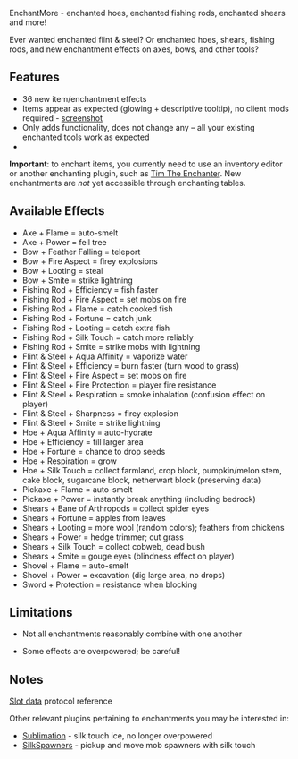 EnchantMore - enchanted hoes, enchanted fishing rods, enchanted shears and more!

Ever wanted enchanted flint & steel? Or enchanted hoes, shears, fishing rods,
and new enchantment effects on axes, bows, and other tools?

## Features
* 36 new item/enchantment effects
* Items appear as expected (glowing + descriptive tooltip), no client mods required - [screenshot](http://imgur.com/BNqBi)
* Only adds functionality, does not change any – all your existing enchanted tools work as expected
* 

**Important**: to enchant items, you currently need to use an inventory editor or another enchanting plugin,
such as [Tim The Enchanter](http://dev.bukkit.org/server-mods/enchanter/). New enchantments are *not* yet 
accessible through enchanting tables.


## Available Effects
* Axe + Flame = auto-smelt
* Axe + Power = fell tree
* Bow + Feather Falling = teleport
* Bow + Fire Aspect = firey explosions
* Bow + Looting = steal 
* Bow + Smite = strike lightning
* Fishing Rod + Efficiency = fish faster
* Fishing Rod + Fire Aspect = set mobs on fire
* Fishing Rod + Flame = catch cooked fish
* Fishing Rod + Fortune = catch junk
* Fishing Rod + Looting = catch extra fish
* Fishing Rod + Silk Touch = catch more reliably
* Fishing Rod + Smite = strike mobs with lightning
* Flint & Steel + Aqua Affinity = vaporize water
* Flint & Steel + Efficiency = burn faster (turn wood to grass)
* Flint & Steel + Fire Aspect = set mobs on fire
* Flint & Steel + Fire Protection = player fire resistance
* Flint & Steel + Respiration = smoke inhalation (confusion effect on player)
* Flint & Steel + Sharpness = firey explosion
* Flint & Steel + Smite = strike lightning
* Hoe + Aqua Affinity = auto-hydrate
* Hoe + Efficiency = till larger area
* Hoe + Fortune = chance to drop seeds
* Hoe + Respiration = grow
* Hoe + Silk Touch = collect farmland, crop block, pumpkin/melon stem, cake block, sugarcane block, netherwart block (preserving data)
* Pickaxe + Flame = auto-smelt
* Pickaxe + Power = instantly break anything (including bedrock)
* Shears + Bane of Arthropods = collect spider eyes
* Shears + Fortune = apples from leaves
* Shears + Looting = more wool (random colors); feathers from chickens
* Shears + Power = hedge trimmer; cut grass
* Shears + Silk Touch = collect cobweb, dead bush
* Shears + Smite = gouge eyes (blindness effect on player)
* Shovel + Flame = auto-smelt
* Shovel + Power = excavation (dig large area, no drops)
* Sword + Protection = resistance when blocking 

## Limitations
* Not all enchantments reasonably combine with one another

* Some effects are overpowered; be careful!

## Notes
[Slot data](http://wiki.vg/Slot\_Data) protocol reference

Other relevant plugins pertaining to enchantments you may be interested in:
* [Sublimation](http://dev.bukkit.org/server-mods/sublimation/) - silk touch ice, no longer overpowered
* [SilkSpawners](http://dev.bukkit.org/server-mods/silkspawners/) - pickup and move mob spawners with silk touch

